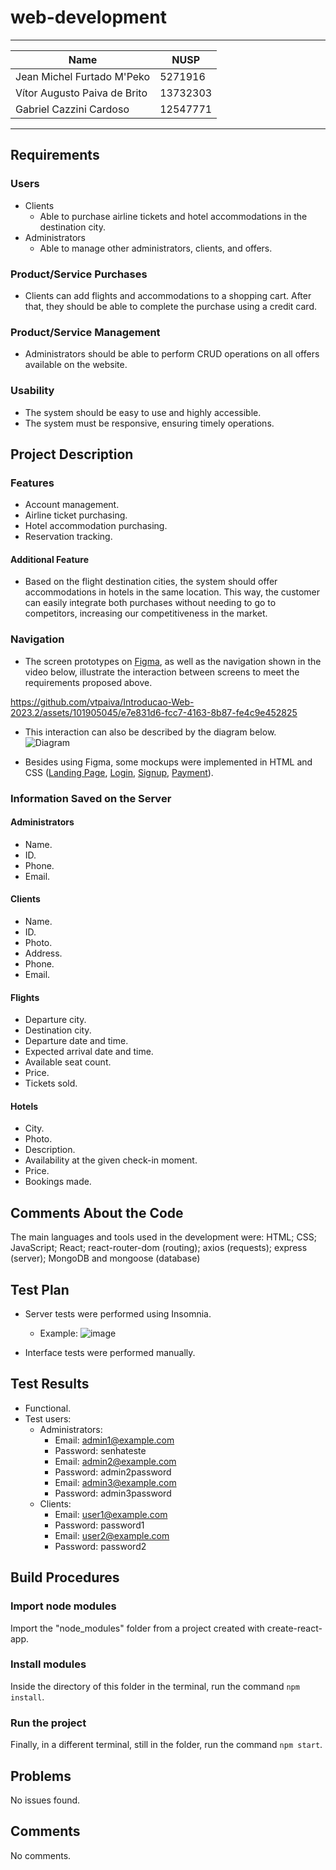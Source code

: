 # web-development
---

| Name | NUSP |
| ---- | ---- |
| Jean Michel Furtado M'Peko | 5271916 |
| Vítor Augusto Paiva de Brito | 13732303 |
| Gabriel Cazzini Cardoso | 12547771 |

---

## Requirements
### Users
* Clients
  * Able to purchase airline tickets and hotel accommodations in the destination city.
* Administrators
  * Able to manage other administrators, clients, and offers.

### Product/Service Purchases
* Clients can add flights and accommodations to a shopping cart. After that, they should be able to complete the purchase using a credit card.

### Product/Service Management
* Administrators should be able to perform CRUD operations on all offers available on the website.

### Usability
* The system should be easy to use and highly accessible.
* The system must be responsive, ensuring timely operations.

## Project Description
### Features
* Account management.
* Airline ticket purchasing.
* Hotel accommodation purchasing.
* Reservation tracking.

#### Additional Feature
* Based on the flight destination cities, the system should offer accommodations in hotels in the same location. This way, the customer can easily integrate both purchases without needing to go to competitors, increasing our competitiveness in the market.

### Navigation
* The screen prototypes on [Figma](https://www.figma.com/file/pUHEav14fR9GSXJ9Gk1iWq/Web-Milestone1?type=design&node-id=0%3A1&mode=design&t=Lli3eqv7sJLlKVP3-1), as well as the navigation shown in the video below, illustrate the interaction between screens to meet the requirements proposed above.

https://github.com/vtpaiva/Introducao-Web-2023.2/assets/101905045/e7e831d6-fcc7-4163-8b87-fe4c9e452825

* This interaction can also be described by the diagram below.  
![Diagram](Diagram.jpg)

* Besides using Figma, some mockups were implemented in HTML and CSS ([Landing Page](landingPage.html), [Login](signin.html), [Signup](signup.html), [Payment](buyPage.html)).

### Information Saved on the Server
#### Administrators
* Name.
* ID.
* Phone.
* Email.

#### Clients
* Name.
* ID.
* Photo.
* Address.
* Phone.
* Email.

#### Flights
* Departure city.
* Destination city.
* Departure date and time.
* Expected arrival date and time.
* Available seat count.
* Price.
* Tickets sold.

#### Hotels
* City.
* Photo.
* Description.
* Availability at the given check-in moment.
* Price.
* Bookings made.

## Comments About the Code
The main languages and tools used in the development were: HTML; CSS; JavaScript; React; react-router-dom (routing); axios (requests); express (server); MongoDB and mongoose (database)

## Test Plan
* Server tests were performed using Insomnia.
   * Example: ![image](https://github.com/vtpaiva/Introducao-Web-2023.2/assets/101905045/80fcb68f-4218-4a18-91df-697abb1d303c)

* Interface tests were performed manually.

## Test Results
* Functional.
* Test users:
    * Administrators:
        * Email: admin1@example.com
        * Password: senhateste
        * Email: admin2@example.com
        * Password: admin2password
        * Email: admin3@example.com
        * Password: admin3password
    * Clients:
        * Email: user1@example.com
        * Password: password1
        * Email: user2@example.com
        * Password: password2

## Build Procedures
### Import node modules
Import the "node_modules" folder from a project created with create-react-app.

### Install modules
Inside the directory of this folder in the terminal, run the command `npm install`.

### Run the project
Finally, in a different terminal, still in the folder, run the command `npm start`.

## Problems
No issues found.

## Comments
No comments.
